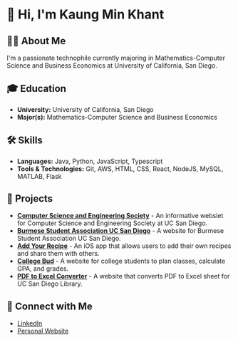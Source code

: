 # 👋 Hi, I'm Kaung Min Khant

## 👩‍💻 About Me

I'm a passionate technophile currently majoring in Mathematics-Computer Science and Business Economics at University of California, San Diego. 

## 🎓 Education

- **University:** University of California, San Diego
- **Major(s):** Mathematics-Computer Science and Business Economics

## 🛠️ Skills

- **Languages:** Java, Python, JavaScript, Typescript
- **Tools & Technologies:** Git, AWS, HTML, CSS, React, NodeJS, MySQL, MATLAB, Flask

## 🌟 Projects

- [**Computer Science and Engineering Society**](https://github.com/Will-Hsu/cses_webdev) - An informative websiet for Computer Science and Engineering Society at UC San Diego.
- [**Burmese Student Association UC San Diego**](https://github.com/kaung-min-khant/bursa-ucsd) - A website for Burmese Student Association UC San Diego.
- [**Add Your Recipe**](https://github.com/kaung-min-khant/add-your-recipe) - An iOS app that allows users to add their own recipes and share them with others.
- [**College Bud**](https://github.com/kaung-min-khant/college-bud) - A website for college students to plan classes, calculate GPA, and grades.
- [**PDF to Excel Converter**](https://github.com/kaung-min-khant/circuit) - A website that converts PDF to Excel sheet for UC San Diego Library.


## 🤝 Connect with Me

- [LinkedIn](https://www.linkedin.com/in/kaungminkhant/)
- [Personal Website](https://www.yourwebsite.com/)


